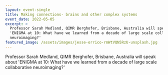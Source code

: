 ```yaml
---
layout: event-single
title: Making connections- brains and other complex systems
event_date: 2022-05-05
excerpt: >
  Professor Sarah Medland, QIMR Berghofer, Brisbane, Australia will speak about
  'ENIGMA at 10: What have we learned from a decade of large scale collaborative
  neuroimaging?'
featured_image: /assets/images/jesse-orrico-rmWtVQN5RzU-unsplash.jpg
---
```

Professor Sarah Medland, QIMR Berghofer, Brisbane, Australia will speak about 'ENIGMA at 10: What have we learned from a decade of large scale collaborative neuroimaging?'